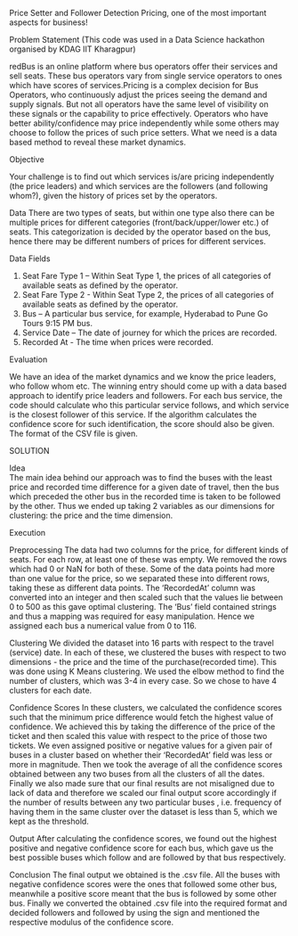 Price Setter and Follower Detection
Pricing, one of the most important aspects for business!

Problem Statement
(This code was used in a Data Science hackathon organised by KDAG IIT Kharagpur)


redBus is an online platform where bus operators offer their services and sell seats. These bus operators vary from single service operators to ones which have scores of services.Pricing is a complex decision for Bus Operators, who continuously adjust the prices seeing the demand and supply signals. But not all operators have the same level of visibility on these signals or the capability to price effectively. Operators who have better ability/confidence may price independently while some others may choose to follow the prices of such price setters.
What we need is a data based method to reveal these market dynamics.


Objective

Your challenge is to find out which services is/are pricing independently (the price leaders) and which services are the followers (and following whom?), given the history of prices set by the operators.


Data
There are two types of seats, but within one type also there can be multiple prices for different categories (front/back/upper/lower etc.) of seats. This categorization is decided by the operator based on the bus, hence there may be different numbers of prices for different services.

Data Fields
1. Seat Fare Type 1 – Within Seat Type 1, the prices of all categories of available seats as defined by the operator.
2. Seat Fare Type 2 - Within Seat Type 2, the prices of all categories of available seats as defined by the operator.
3. Bus – A particular bus service, for example, Hyderabad to Pune Go Tours 9:15 PM bus.
4. Service Date – The date of journey for which the prices are recorded.
5. Recorded At - The time when prices were recorded.


Evaluation

We have an idea of the market dynamics and we know the price leaders, who follow whom etc. The winning entry should come up with a data based approach to identify price leaders and followers.
For each bus service, the code should calculate who this particular service follows, and which service is the closest follower of this service. If the algorithm calculates the confidence score for such identification, the score should also be given. The format of the CSV file is given.





SOLUTION



Idea                                                                                                                              
The main idea behind our approach was to find the buses with the least price and recorded time difference for a given date of travel, then the bus which preceded the other bus in the recorded time is taken to be followed by the other. Thus we ended up taking 2 variables as our dimensions for clustering: the price and the time dimension.


Execution

Preprocessing                                                                                                                                                   The data had two columns for the price, for different kinds of seats. For each row, at least one of these was empty. We removed the rows which had 0 or NaN for both of these. Some of the data points had more than one value for the price, so we separated these into different rows, taking these as different data points. The ‘RecordedAt’ column was converted into an integer and then scaled such that the values lie between 0 to 500 as this gave optimal clustering. The ‘Bus’ field contained strings and thus a mapping was required for easy manipulation. Hence we assigned each bus a numerical value from 0 to 116.

Clustering                                                                                                                                                      We divided the dataset into 16 parts with respect to the travel (service) date. In each of these, we clustered the buses with respect to two dimensions - the price and the time of the purchase(recorded time). This was done using K Means clustering. We used the elbow method to find the number of clusters, which was 3-4 in every case. So we chose to have 4 clusters for each date. 

Confidence Scores                                                                                                                                              In these clusters, we calculated the confidence scores such that the minimum price difference would fetch the highest value of confidence. We achieved this by taking the difference of the price of the ticket and then scaled this value with respect to the price of those two tickets. We even assigned positive or negative values for a given pair of buses in a cluster based on whether their ‘RecordedAt’ field was less or more in magnitude. Then we took the average of all the confidence scores obtained between any two buses from all the clusters of all the dates. Finally we also made sure that our final results are not misaligned due to lack of data and therefore we scaled our final output score accordingly if the number of results between any two particular buses , i.e. frequency of having them in the same cluster over the dataset is less than 5, which we kept as the threshold.

Output                                                                                                                                                         After calculating the confidence scores, we found out the highest positive and negative confidence score for each bus, which gave us the best possible buses which follow and are followed by that bus respectively. 


Conclusion
The final output we obtained is the .csv file. All the buses with negative confidence scores were the ones that followed some other bus, meanwhile a positive score meant that the bus is followed by some other bus. Finally we converted the obtained .csv file into the required format and decided followers and followed by using the sign and mentioned the respective modulus of the confidence score.

